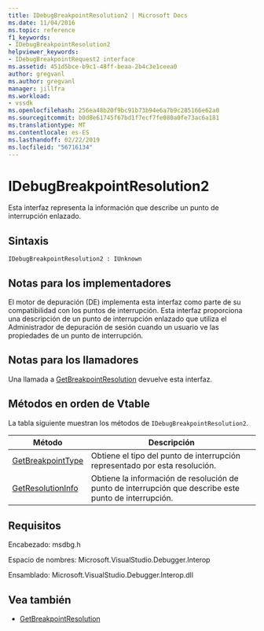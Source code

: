 ```yaml
---
title: IDebugBreakpointResolution2 | Microsoft Docs
ms.date: 11/04/2016
ms.topic: reference
f1_keywords:
- IDebugBreakpointResolution2
helpviewer_keywords:
- IDebugBreakpointRequest2 interface
ms.assetid: 451d5bce-b9c1-48ff-beaa-2b4c3e1ceea0
author: gregvanl
ms.author: gregvanl
manager: jillfra
ms.workload:
- vssdk
ms.openlocfilehash: 256ea48b20f9bc91b73b94e6a7b9c285166e62a0
ms.sourcegitcommit: b0d8e61745f67bd1f7ecf7fe080a0fe73ac6a181
ms.translationtype: MT
ms.contentlocale: es-ES
ms.lasthandoff: 02/22/2019
ms.locfileid: "56716134"
---
```

# <a name="idebugbreakpointresolution2"></a>IDebugBreakpointResolution2
Esta interfaz representa la información que describe un punto de interrupción enlazado.

## <a name="syntax"></a>Sintaxis

```
IDebugBreakpointResolution2 : IUnknown
```

## <a name="notes-for-implementers"></a>Notas para los implementadores
 El motor de depuración (DE) implementa esta interfaz como parte de su compatibilidad con los puntos de interrupción. Esta interfaz proporciona una descripción de un punto de interrupción enlazado que utiliza el Administrador de depuración de sesión cuando un usuario ve las propiedades de un punto de interrupción.

## <a name="notes-for-callers"></a>Notas para los llamadores
 Una llamada a [GetBreakpointResolution](../../../extensibility/debugger/reference/idebugboundbreakpoint2-getbreakpointresolution.md) devuelve esta interfaz.

## <a name="methods-in-vtable-order"></a>Métodos en orden de Vtable
 La tabla siguiente muestran los métodos de `IDebugBreakpointResolution2`.

|Método|Descripción|
|------------|-----------------|
|[GetBreakpointType](../../../extensibility/debugger/reference/idebugbreakpointresolution2-getbreakpointtype.md)|Obtiene el tipo del punto de interrupción representado por esta resolución.|
|[GetResolutionInfo](../../../extensibility/debugger/reference/idebugbreakpointresolution2-getresolutioninfo.md)|Obtiene la información de resolución de punto de interrupción que describe este punto de interrupción.|

## <a name="requirements"></a>Requisitos
 Encabezado: msdbg.h

 Espacio de nombres:  Microsoft.VisualStudio.Debugger.Interop

 Ensamblado: Microsoft.VisualStudio.Debugger.Interop.dll

## <a name="see-also"></a>Vea también
- [GetBreakpointResolution](../../../extensibility/debugger/reference/idebugboundbreakpoint2-getbreakpointresolution.md)